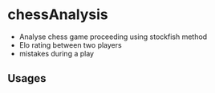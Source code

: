 chessAnalysis
=============

- Analyse chess game proceeding using stockfish method  
- Elo rating between two players  
- mistakes during a play

## Usages
